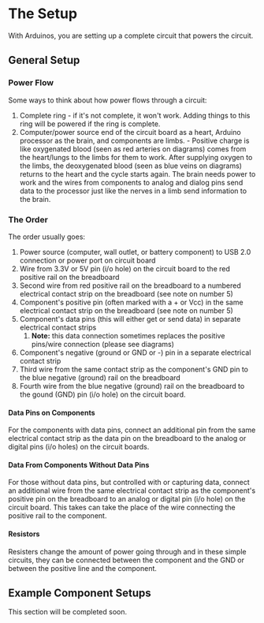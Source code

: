 # The Setup

With Arduinos, you are setting up a complete circuit that powers the circuit.

## General Setup

### Power Flow

Some ways to think about how power flows through a circuit:

1. Complete ring - if it's not complete, it won't work. Adding things to this ring will be powered if the ring is complete.
2. Computer/power source end of the circuit board as a heart, Arduino processor as the brain, and components are limbs. - Positive charge is like oxygenated blood \(seen as red arteries on diagrams\) comes from the heart/lungs to the limbs for them to work. After supplying oxygen to the limbs, the deoxygenated blood \(seen as blue veins on diagrams\) returns to the heart and the cycle starts again. The brain needs power to work and the wires from components to analog and dialog pins send data to the processor just like the nerves in a limb send information to the brain.

### The Order

The order usually goes:

1. Power source \(computer, wall outlet, or battery component\) to USB 2.0 connection or power port on circuit board
2. Wire from 3.3V or 5V pin \(i/o hole\) on the circuit board to the red positive rail on the breadboard
3. Second wire from red positive rail on the breadboard to a numbered electrical contact strip on the breadboard \(see note on number 5\)
4. Component's positive pin \(often marked with a + or Vcc\) in the same electrical contact strip on the breadboard \(see note on number 5\)
5. Component's data pins \(this will either get or send data\) in separate electrical contact strips
   1. **Note:** this data connection sometimes replaces the positive pins/wire connection \(please see diagrams\)
6. Component's negative \(ground or GND or -\) pin in a separate electrical contact strip
7. Third wire from the same contact strip as the component's GND pin to the blue negative \(ground\) rail on the breadboard
8. Fourth wire from the blue negative \(ground\) rail on the breadboard to the gound \(GND\) pin \(i/o hole\) on the circuit board.



#### Data Pins on Components

For the components with data pins, connect an additional pin from the same electrical contact strip as the data pin on the breadboard to the analog or digital pins \(i/o holes\) on the circuit boards.

#### Data From Components Without Data Pins

For those without data pins, but controlled with or capturing data, connect an additional wire from the same electrical contact strip as the component's positive pin on the breadboard to an analog or digital pin \(i/o hole\) on the circuit board. This takes can take the place of the wire connecting the positive rail to the component.

#### Resistors

Resisters change the amount of power going through and in these simple circuits, they can be connected between the component and the GND or between the positive line and the component.

## Example Component Setups

This section will be completed soon.



